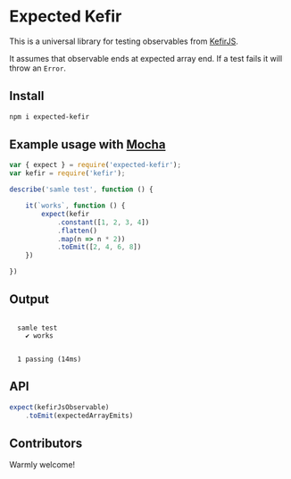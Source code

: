 # Expected Kefir

This is a universal library for testing observables from [KefirJS](https://github.com/kefirjs/kefir).

It assumes that observable ends at expected array end. If a test fails it will throw an `Error`.

## Install

```bash
npm i expected-kefir
```

## Example usage with [Mocha](https://mochajs.org/)

```javascript
var { expect } = require('expected-kefir');
var kefir = require('kefir');

describe('samle test', function () {

    it(`works`, function () {
        expect(kefir
            .constant([1, 2, 3, 4])
            .flatten()
            .map(n => n * 2))
            .toEmit([2, 4, 6, 8])
    })

})
```


## Output

```

  samle test
    ✔ works


  1 passing (14ms)

```


## API

```javascript
expect(kefirJsObservable)
    .toEmit(expectedArrayEmits)
```

## Contributors

Warmly welcome!